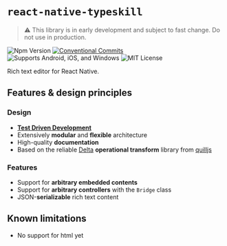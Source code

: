 # `react-native-typeskill`

> ⚠️ This library is in early development and subject to fast change. Do not use in production.

![Npm Version](https://img.shields.io/npm/v/react-native-typeskill.svg)
[![Conventional Commits](https://img.shields.io/badge/Conventional%20Commits-1.0.0-yellow.svg)](https://conventionalcommits.org)
![Supports Android, iOS, and Windows](https://img.shields.io/badge/platforms-android%20|%20ios%20|%20windows-lightgrey.svg)
![MIT License](https://img.shields.io/npm/l/react-native-typeskill.svg)


Rich text editor for React Native.

## Features & design principles

### Design

- [**Test Driven Development**](https://en.wikipedia.org/wiki/Test-driven_development)
- Extensively **modular** and **flexible** architecture
- High-quality **documentation**
- Based on the reliable [Delta](https://github.com/quilljs/delta) **operational transform** library from [quilljs](https://github.com/quilljs)

### Features

- Support for **arbitrary embedded contents**
- Support for **arbitrary controllers** with the `Bridge` class
- JSON-**serializable** rich text content

## Known limitations

- No support for html yet
